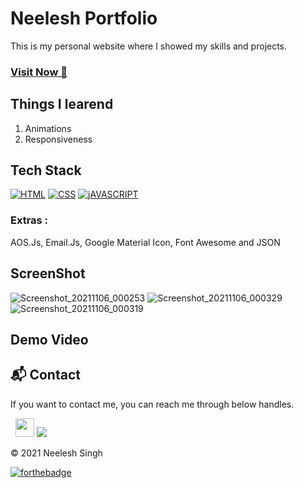 # Neelesh Portfolio
This is my personal website where I showed my skills and projects.

### <a href="https://neelesh-portfolio.netlify.app/" target="_blank">**Visit Now 🚀**</a>


## Things I learend
1. Animations
2. Responsiveness


## Tech Stack
[![HTML](https://img.shields.io/badge/HTML5-E34F26?style=for-the-badge&logo=html5&logoColor=white)](https://www.w3schools.com/html/)
[![CSS](https://img.shields.io/badge/CSS3-1572B6?style=for-the-badge&logo=css3&logoColor=white)](https://www.w3schools.com/css/)
[![jAVASCRIPT](https://img.shields.io/badge/JavaScript-323330?style=for-the-badge&logo=javascript&logoColor=F7DF1E)](https://developer.mozilla.org/en-US/docs/Web/JavaScript)

### Extras : 
AOS.Js, Email.Js, Google Material Icon, Font Awesome and JSON

## ScreenShot
![Screenshot_20211106_000253](https://user-images.githubusercontent.com/32032008/140561420-fecdf07b-621d-48f2-a5ad-745f0e7170f7.png)
![Screenshot_20211106_000329](https://user-images.githubusercontent.com/32032008/140561426-5859367d-a281-4b14-86e7-9e855a3828eb.png)
![Screenshot_20211106_000319](https://user-images.githubusercontent.com/32032008/140561493-33af3846-5e8a-4ce0-a662-b64935e5c019.png)



## Demo Video




<h2>📬 Contact</h2>

If you want to contact me, you can reach me through below handles.

&nbsp;&nbsp;<a href="https://www.linkedin.com/in/neeleshsng/" target="blank"><img src="https://www.felberpr.com/wp-content/uploads/linkedin-logo.png" width="30"></img></a>
 <a href="https://twitter.com/singhs_duos" target="blank"><img src="https://img.shields.io/badge/Twitter-1DA1F2?style=for-the-badge&logo=twitter&logoColor=white" /> </a>

© 2021 Neelesh Singh


[![forthebadge](https://forthebadge.com/images/badges/built-with-love.svg)](https://forthebadge.com)








